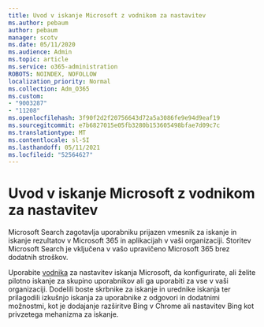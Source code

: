 ```yaml
---
title: Uvod v iskanje Microsoft z vodnikom za nastavitev
ms.author: pebaum
author: pebaum
manager: scotv
ms.date: 05/11/2020
ms.audience: Admin
ms.topic: article
ms.service: o365-administration
ROBOTS: NOINDEX, NOFOLLOW
localization_priority: Normal
ms.collection: Adm_O365
ms.custom:
- "9003287"
- "11208"
ms.openlocfilehash: 3f90f2d2f20756643d72a5a3086fe9e94d9eaf19
ms.sourcegitcommit: e7b6827015e05fb3280b153605498bfae7d09c7c
ms.translationtype: MT
ms.contentlocale: sl-SI
ms.lasthandoff: 05/11/2021
ms.locfileid: "52564627"
---
```

# <a name="get-started-with-microsoft-search-using-the-set-up-guide"></a>Uvod v iskanje Microsoft z vodnikom za nastavitev

Microsoft Search zagotavlja uporabniku prijazen vmesnik za iskanje in iskanje rezultatov v Microsoft 365 in aplikacijah v vaši organizaciji. Storitev Microsoft Search je vključena v vašo upravičeno Microsoft 365 brez dodatnih stroškov. 

Uporabite [vodnika](https://go.microsoft.com/fwlink/?linkid=2156919) za nastavitev iskanja Microsoft, da konfigurirate, ali želite pilotno iskanje za skupino uporabnikov ali ga uporabiti za vse v vaši organizaciji. Dodelili boste skrbnike za iskanje in urednike iskanja ter prilagodili izkušnjo iskanja za uporabnike z odgovori in dodatnimi možnostmi, kot je dodajanje razširitve Bing v Chrome ali nastavitev Bing kot privzetega mehanizma za iskanje.